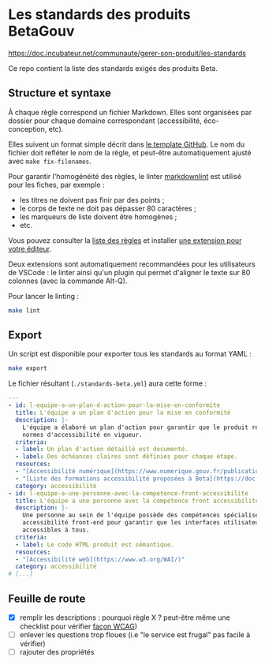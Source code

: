# Les standards des produits BetaGouv

<https://doc.incubateur.net/communaute/gerer-son-produit/les-standards>

Ce repo contient la liste des standards exigés des produits Beta.

## Structure et syntaxe

À chaque règle correspond un fichier Markdown. Elles sont organisées
par dossier pour chaque domaine correspondant (accessibilité,
éco-conception, etc).

Elles suivent un format simple décrit dans [le template
GitHub](./.github/ISSUE_TEMPLATE/l-equipe-propose-propose-un-nouveau-standard.md). Le
nom du fichier doit refléter le nom de la règle, et peut-être
automatiquement ajusté avec `make fix-filenames`.

Pour garantir l'homogénéité des règles, le linter
[markdownlint](https://github.com/DavidAnson/markdownlint) est utilisé
pour les fiches, par exemple :

- les titres ne doivent pas finir par des points ;
- le corps de texte ne doit pas dépasser 80 caractères ;
- les marqueurs de liste doivent être homogènes ;
- etc.

Vous pouvez consulter la [liste des
règles](https://github.com/DavidAnson/markdownlint?tab=readme-ov-file#rules--aliases)
et installer [une extension pour votre
éditeur](https://github.com/DavidAnson/markdownlint?tab=readme-ov-file#related).

Deux extensions sont automatiquement recommandées pour les
utilisateurs de VSCode : le linter ainsi qu'un plugin qui permet
d'aligner le texte sur 80 colonnes (avec la commande Alt-Q).

Pour lancer le linting :

```sh
make lint
```

## Export

Un script est disponible pour exporter tous les standards au format YAML :

```sh
make export
```

Le fichier résultant (`./standards-beta.yml`) aura cette forme :

```yml
---
- id: l-equipe-a-un-plan-d-action-pour-la-mise-en-conformite
  title: L'équipe a un plan d'action pour la mise en conformité
  description: |-
    L'équipe a élaboré un plan d'action pour garantir que le produit respecte les
    normes d'accessibilité en vigueur.
  criteria:
  - label: Un plan d'action détaillé est documenté.
  - label: Des échéances claires sont définies pour chaque étape.
  resources:
  - "[Accessibilité numérique](https://www.numerique.gouv.fr/publications/rgaa-accessibilite/)"
  - "[Liste des formations accessibilité proposées à Beta](https://doc.incubateur.net/communaute/travailler-chez-beta.gouv.fr/se-former/se-former-en-ligne/formation-a-laccessibilite)"
  category: accessibilité
- id: l-equipe-a-une-personne-avec-la-competence-front-accessibilite
  title: L'équipe a une personne avec la compétence front accessibilité
  description: |-
    Une personne au sein de l'équipe possède des compétences spécialisées en
    accessibilité front-end pour garantir que les interfaces utilisateur sont
    accessibles à tous.
  criteria:
  - label: Le code HTML produit est sémantique.
  resources:
  - "[Accessibilité web](https://www.w3.org/WAI/)"
  category: accessibilité
# [...]
```

## Feuille de route

- [X] remplir les descriptions : pourquoi règle X ? peut-être même une checklist pour vérifier [façon WCAG](https://www.w3.org/TR/2016/NOTE-WCAG20-TECHS-20161007/H90))
- [ ] enlever les questions trop floues (i.e "le service est frugal" pas facile à vérifier)
- [ ] rajouter des propriétés
